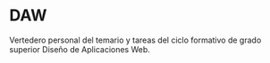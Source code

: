 # DAW
Vertedero personal del temario y tareas del ciclo formativo de grado superior Diseño de Aplicaciones Web.
